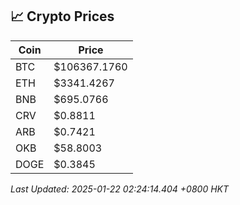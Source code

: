 ## 📈 Crypto Prices

| Coin | Price |
| ---- | ----- |
| BTC | $106367.1760 |
| ETH | $3341.4267 |
| BNB | $695.0766 |
| CRV | $0.8811 |
| ARB | $0.7421 |
| OKB | $58.8003 |
| DOGE | $0.3845 |

_Last Updated: 2025-01-22 02:24:14.404 +0800 HKT_